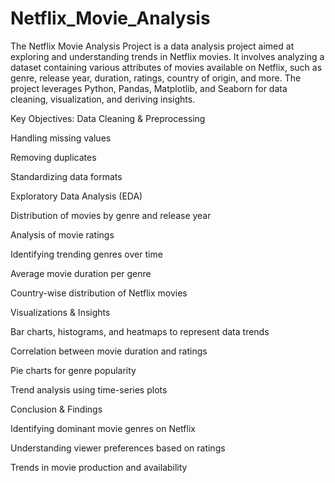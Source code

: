# Netflix_Movie_Analysis
The Netflix Movie Analysis Project is a data analysis project aimed at exploring and understanding trends in Netflix movies. It involves analyzing a dataset containing various attributes of movies available on Netflix, such as genre, release year, duration, ratings, country of origin, and more. The project leverages Python, Pandas, Matplotlib, and Seaborn for data cleaning, visualization, and deriving insights.

Key Objectives:
Data Cleaning & Preprocessing

Handling missing values

Removing duplicates

Standardizing data formats

Exploratory Data Analysis (EDA)

Distribution of movies by genre and release year

Analysis of movie ratings

Identifying trending genres over time

Average movie duration per genre

Country-wise distribution of Netflix movies

Visualizations & Insights

Bar charts, histograms, and heatmaps to represent data trends

Correlation between movie duration and ratings

Pie charts for genre popularity

Trend analysis using time-series plots

Conclusion & Findings

Identifying dominant movie genres on Netflix

Understanding viewer preferences based on ratings

Trends in movie production and availability
